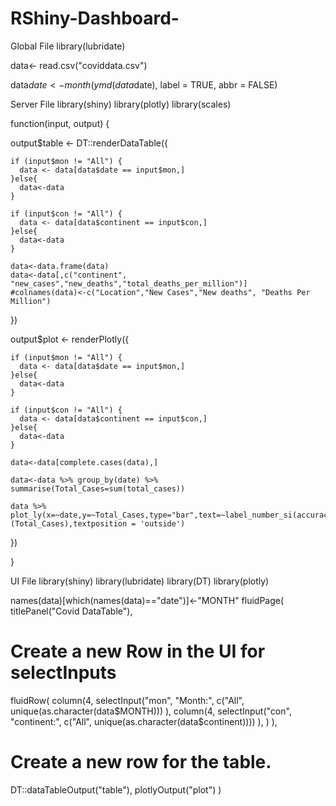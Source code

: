 # RShiny-Dashboard-

Global File
library(lubridate)

data<- read.csv("coviddata.csv")

data$date <-month(ymd(data$date), label = TRUE, abbr = FALSE)


Server File
library(shiny)
library(plotly)
library(scales)

function(input, output) {
  
  output$table <- DT::renderDataTable({
    
    if (input$mon != "All") {
      data <- data[data$date == input$mon,]
    }else{
      data<-data
    }
    
    if (input$con != "All") {
      data <- data[data$continent == input$con,]
    }else{
      data<-data
    }
    
    data<-data.frame(data)
    data<-data[,c("continent", "new_cases","new_deaths","total_deaths_per_million")]
    #colnames(data)<-c("Location","New Cases","New deaths", "Deaths Per Million")

  })
  
  output$plot <- renderPlotly({
    
    if (input$mon != "All") {
      data <- data[data$date == input$mon,]
    }else{
      data<-data
    }
    
    if (input$con != "All") {
      data <- data[data$continent == input$con,]
    }else{
      data<-data
    }
    
    data<-data[complete.cases(data),]
    
    data<-data %>% group_by(date) %>% summarise(Total_Cases=sum(total_cases))
    
    data %>% plot_ly(x=~date,y=~Total_Cases,type="bar",text=~label_number_si(accuracy=.01)(Total_Cases),textposition = 'outside')
  })
  
}

UI File
library(shiny)
library(lubridate)
library(DT)
library(plotly)

names(data)[which(names(data)=="date")]<-"MONTH"
fluidPage(
  titlePanel("Covid DataTable"),
  
  # Create a new Row in the UI for selectInputs
  fluidRow(
    column(4,
           selectInput("mon",
                       "Month:",
                       c("All",
                         unique(as.character(data$MONTH)))
           ),
           column(4,
                  selectInput("con",
                              "continent:",
                              c("All",
                                unique(as.character(data$continent))))
           ),
    )
  ),
  # Create a new row for the table.
  DT::dataTableOutput("table"),
  plotlyOutput("plot")
)
